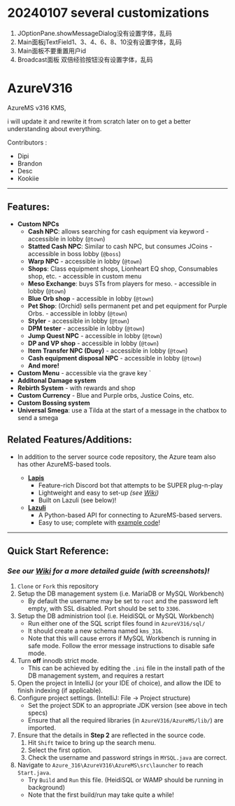 # 20240107 several customizations

1. JOptionPane.showMessageDialog没有设置字体，乱码
2. Main面板jTextField1、3、4、6、8、10没有设置字体，乱码
3. Main面板不要重置用户id
4. Broadcast面板 双倍经验按钮没有设置字体，乱码




# AzureV316
AzureMS v316 KMS, 

i will update it and rewrite it from scratch later on to get a better understanding about everything.

Contributors :
- Dipi 
- Brandon
- Desc
- Kookiie

---
## Features:
- **Custom NPCs**
  - **Cash NPC**: allows searching for cash equipment via keyword - accessible in lobby (`@town`)
  - **Statted Cash NPC**: Similar to cash NPC, but consumes JCoins - accessible in boss lobby (`@boss`)
  - **Warp NPC** - accessible in lobby (`@town`)
  - **Shops**: Class equipment shops, Lionheart EQ shop, Consumables shop, etc. - accessible in custom menu
  - **Meso Exchange**: buys STs from players for meso. - accessible in lobby (`@town`)
  - **Blue Orb shop** - accessible in lobby (`@town`)
  - **Pet Shop**: (Orchid) sells permanent pet and pet equipment for Purple Orbs. - accessible in lobby (`@town`)
  - **Styler** - accessible in lobby (`@town`)
  - **DPM tester** - accessible in lobby (`@town`)
  - **Jump Quest NPC** - accessible in lobby (`@town`)
  - **DP and VP shop** - accessible in lobby (`@town`)
  - **Item Transfer NPC (Duey)** - accessible in lobby (`@town`)
  - **Cash equipment disposal NPC** - accessible in lobby (`@town`)
  - **And more!**
- **Custom Menu** - accessible via the grave key \`
- **Additonal Damage system**
- **Rebirth System** - with rewards and shop
- **Custom Currency** - Blue and Purple orbs, Justice Coins, etc.
- **Custom Bossing system**
- **Universal Smega**: use a Tilda at the start of a message in the chatbox to send a smega

## Related Features/Additions:
- In addition to the server source code repository, the Azure team also has other AzureMS-based tools.

  - **[Lapis](https://github.com/TEAM-SPIRIT-Productions/Lapis)**  
    - Feature-rich Discord bot that attempts to be SUPER plug-n-play  
    - Lightweight and easy to set-up *(see [Wiki](https://github.com/TEAM-SPIRIT-Productions/Lapis/wiki/General-Flow))*  
    - Built on Lazuli (see below)!  
  - **[Lazuli](https://github.com/TEAM-SPIRIT-Productions/Lazuli)**  
    - A Python-based API for connecting to AzureMS-based servers.  
    - Easy to use; complete with [example code](https://github.com/TEAM-SPIRIT-Productions/Lazuli/wiki/Sample-Code-Fragments#loading-a-database)!  

---
## Quick Start Reference:  
### ***See our [Wiki](https://github.com/SoulGirlJP/AzureV316/wiki/Setup) for a more detailed guide (with screenshots)!***
1. `Clone` or `Fork` this repository
2. Setup the DB management system (i.e. MariaDB or MySQL Workbench)
    - By default the username may be set to `root` and the password left empty, with SSL disabled. Port should be set to `3306`.
3. Setup the DB administrion tool (i.e. HeidiSQL or MySQL Workbench)
    - Run either one of the SQL script files found in `AzureV316/sql/`
    - It should create a new schema named `kms_316`.
    - Note that this will cause errors if MySQL Workbench is running in safe mode. Follow the error message instructions to disable safe mode.
4. Turn **off** innodb strict mode.
    - This can be achieved by editing the `.ini` file in the install path of the DB management system, and requires a restart
5. Open the project in IntelliJ (or your IDE of choice), and allow the IDE to finish indexing (if applicable).
6. Configure project settings. (IntelliJ: File -> Project structure)
    - Set the project SDK to an appropriate JDK version (see above in tech specs)
    - Ensure that all the required libraries (in `AzureV316/AzureMS/lib/`) are imported.
7. Ensure that the details in **Step 2** are reflected in the source code.
    1. Hit `Shift` twice to bring up the search menu.
    2. Select the first option.
    3. Check the username and password strings in `MYSQL.java` are correct.
8. Navigate to `Azure_316\AzureV316\AzureMS\src\launcher` to reach `Start.java`.
    - Try `Build` and `Run` this file. (HeidiSQL or WAMP should be running in background)
    - Note that the first build/run may take quite a while!
